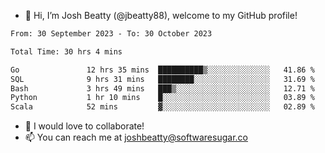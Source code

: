 - 👋 Hi, I’m Josh Beatty (@jbeatty88), welcome to my GitHub profile!

<!--START_SECTION:waka-->

```txt
From: 30 September 2023 - To: 30 October 2023

Total Time: 30 hrs 4 mins

Go               12 hrs 35 mins  ██████████▒░░░░░░░░░░░░░░   41.86 %
SQL              9 hrs 31 mins   ████████░░░░░░░░░░░░░░░░░   31.69 %
Bash             3 hrs 49 mins   ███▒░░░░░░░░░░░░░░░░░░░░░   12.71 %
Python           1 hr 10 mins    █░░░░░░░░░░░░░░░░░░░░░░░░   03.89 %
Scala            52 mins         ▓░░░░░░░░░░░░░░░░░░░░░░░░   02.89 %
```

<!--END_SECTION:waka-->

- 💞️ I would love to collaborate!
- 📫 You can reach me at joshbeatty@softwaresugar.co

<!---
jbeatty88/jbeatty88 is a ✨ special ✨ repository because its `README.md` (this file) appears on your GitHub profile.
You can click the Preview link to take a look at your changes.
--->
